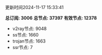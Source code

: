 更新时间2024-11-17 15:33:41

**总订阅: 3006**
**总节点: 37397**
**有效节点: 12378**
- v2ray节点: 9048
- ss节点: 1660
- trojan节点: 1663
- ssr节点: 7

